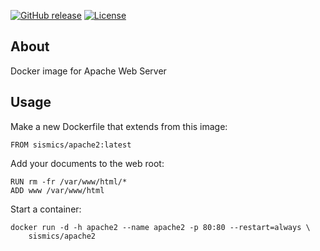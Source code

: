 [![GitHub release](https://img.shields.io/github/release/sismics/docker-apache2.svg?style=flat-square)](https://github.com/sismics/docker-backupninja/releases/latest)
[![License](https://img.shields.io/badge/License-Apache%202.0-blue.svg)](https://opensource.org/licenses/Apache-2.0)

## About
Docker image for Apache Web Server

## Usage

Make a new Dockerfile that extends from this image:
```
FROM sismics/apache2:latest
```

Add your documents to the web root:

```
RUN rm -fr /var/www/html/*
ADD www /var/www/html
```

Start a container:

```
docker run -d -h apache2 --name apache2 -p 80:80 --restart=always \
    sismics/apache2
```
